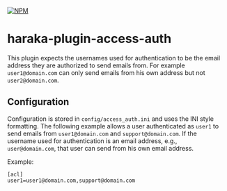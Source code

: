 [![NPM][npm-img]][npm-url]

# haraka-plugin-access-auth

This plugin expects the usernames used for authentication to be the email address they are authorized to send emails from. For example `user1@domain.com` can only send emails from his own address but not `user2@domain.com`.

Configuration
-------------

Configuration is stored in `config/access_auth.ini` and uses the INI style formatting. The following example allows a user authenticated as `user1` to send emails from `user1@domain.com` and `support@domain.com`. If the username used for authentication is an email address, e.g., `user@domain.com`, that user can send from his own email address.

Example:

```
[acl]
user1=user1@domain.com,support@domain.com
```

[npm-img]: https://nodei.co/npm/haraka-plugin-access-auth.png
[npm-url]: https://www.npmjs.com/package/haraka-plugin-access-auth

